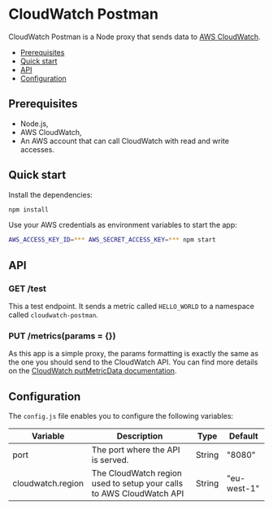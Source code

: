 # CloudWatch Postman

CloudWatch Postman is a Node proxy that sends data to [AWS
CloudWatch](https://aws.amazon.com/fr/cloudwatch/).

- [Prerequisites](#prerequisites)
- [Quick start](#quick-start)
- [API](#api)
- [Configuration](#configuration)

## Prerequisites

- Node.js,
- AWS CloudWatch,
- An AWS account that can call CloudWatch with read and write accesses.

## Quick start

Install the dependencies:
```sh
npm install
```

Use your AWS credentials as environment variables to start the app:
```sh
AWS_ACCESS_KEY_ID=*** AWS_SECRET_ACCESS_KEY=*** npm start
```

## API

### GET /test

This a test endpoint. It sends a metric called `HELLO_WORLD` to a namespace
called `cloudwatch-postman`.

### PUT /metrics(params = {})

As this app is a simple proxy, the params formatting is exactly the same as the
one you should send to the CloudWatch API. You can find more details on the
[CloudWatch putMetricData
documentation](https://docs.aws.amazon.com/AWSJavaScriptSDK/latest/AWS/CloudWatch.html#putMetricData-property).

## Configuration

The `config.js` file enables you to configure the following variables:

Variable | Description | Type | Default
--- | --- | --- | ---
port | The port where the API is served. | String | "8080"
cloudwatch.region | The CloudWatch region used to setup your calls to AWS CloudWatch API | String | "eu-west-1"
